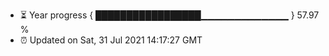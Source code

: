 - ⏳ Year progress { █████████████████▁▁▁▁▁▁▁▁▁▁▁▁▁ } 57.97 %
- ⏰ Updated on Sat, 31 Jul 2021 14:17:27 GMT

